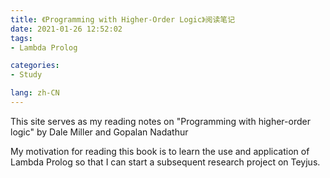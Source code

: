 ```yaml
---
title: 《Programming with Higher-Order Logic》阅读笔记
date: 2021-01-26 12:52:02
tags: 
- Lambda Prolog

categories: 
- Study

lang: zh-CN
---
```




This site serves as my reading notes on "Programming with higher-order logic" by Dale Miller and Gopalan Nadathur

My motivation for reading this book is to learn the use and application of Lambda Prolog so that I can start a subsequent research project on Teyjus.

